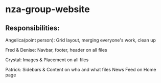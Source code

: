 # nza-group-website
## Responsibilities:
 Angelica(point person):
    Grid layout, merging everyone's work, clean up

 Fred & Denise:
    Navbar, footer, header on all files

 Crystal:
    Images & Placement on all files

 Patrick:
    Sidebars & Content on who and what files 
    News Feed on Home page
